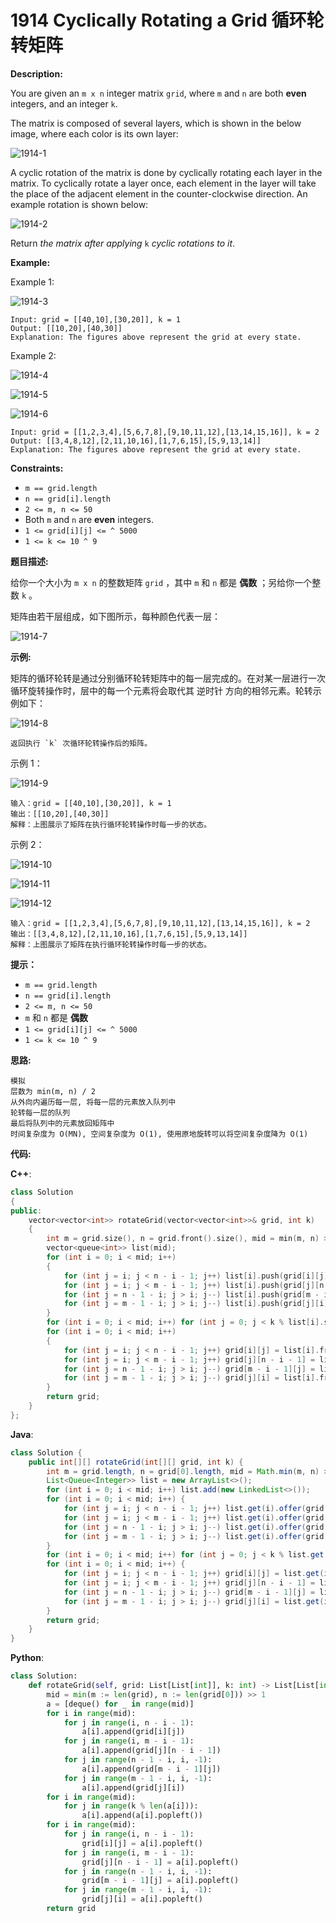 # 1914 Cyclically Rotating a Grid 循环轮转矩阵

__Description:__

You are given an `m x n` integer matrix `grid`​​​, where `m` and `n` are both __even__ integers, and an integer `k`.

The matrix is composed of several layers, which is shown in the below image, where each color is its own layer:

![1914-1](https://assets.leetcode.com/uploads/2021/06/10/ringofgrid.png)

A cyclic rotation of the matrix is done by cyclically rotating each layer in the matrix. To cyclically rotate a layer once, each element in the layer will take the place of the adjacent element in the counter-clockwise direction. An example rotation is shown below:

![1914-2](https://assets.leetcode.com/uploads/2021/06/22/explanation_grid.jpg)

Return _the matrix after applying_ `k` _cyclic rotations to it_.

__Example:__

Example 1:

![1914-3](https://assets.leetcode.com/uploads/2021/06/19/rod2.png)

```text
Input: grid = [[40,10],[30,20]], k = 1
Output: [[10,20],[40,30]]
Explanation: The figures above represent the grid at every state.
```

Example 2:

![1914-4](https://assets.leetcode.com/uploads/2021/06/10/ringofgrid5.png)

![1914-5](https://assets.leetcode.com/uploads/2021/06/10/ringofgrid6.png)

![1914-6](https://assets.leetcode.com/uploads/2021/06/10/ringofgrid7.png)

```text
Input: grid = [[1,2,3,4],[5,6,7,8],[9,10,11,12],[13,14,15,16]], k = 2
Output: [[3,4,8,12],[2,11,10,16],[1,7,6,15],[5,9,13,14]]
Explanation: The figures above represent the grid at every state.
```

__Constraints:__

- `m == grid.length`
- `n == grid[i].length`
- `2 <= m, n <= 50`
- Both `m` and `n` are __even__ integers.
- `1 <= grid[i][j] <= ^ 5000`
- `1 <= k <= 10 ^ 9`

__题目描述:__

给你一个大小为 `m x n` 的整数矩阵 `grid`​​​ ，其中 `m` 和 `n` 都是 __偶数__ ；另给你一个整数 `k` 。

矩阵由若干层组成，如下图所示，每种颜色代表一层：

![1914-7](https://assets.leetcode.com/uploads/2021/06/10/ringofgrid.png)

__示例:__

矩阵的循环轮转是通过分别循环轮转矩阵中的每一层完成的。在对某一层进行一次循环旋转操作时，层中的每一个元素将会取代其 逆时针 方向的相邻元素。轮转示例如下：

![1914-8](https://assets.leetcode.com/uploads/2021/06/22/explanation_grid.jpg)

```text
返回执行 `k` 次循环轮转操作后的矩阵。
```

示例 1：

![1914-9](https://assets.leetcode.com/uploads/2021/06/19/rod2.png)

```text
输入：grid = [[40,10],[30,20]], k = 1
输出：[[10,20],[40,30]]
解释：上图展示了矩阵在执行循环轮转操作时每一步的状态。
```

示例 2：

![1914-10](https://assets.leetcode.com/uploads/2021/06/10/ringofgrid5.png)

![1914-11](https://assets.leetcode.com/uploads/2021/06/10/ringofgrid6.png)

![1914-12](https://assets.leetcode.com/uploads/2021/06/10/ringofgrid7.png)

```text
输入：grid = [[1,2,3,4],[5,6,7,8],[9,10,11,12],[13,14,15,16]], k = 2
输出：[[3,4,8,12],[2,11,10,16],[1,7,6,15],[5,9,13,14]]
解释：上图展示了矩阵在执行循环轮转操作时每一步的状态。
```

__提示：__

- `m == grid.length`
- `n == grid[i].length`
- `2 <= m, n <= 50`
- `m` 和 `n` 都是 __偶数__
- `1 <= grid[i][j] <= ^ 5000`
- `1 <= k <= 10 ^ 9`

__思路:__

```text
模拟
层数为 min(m, n) / 2
从外向内遍历每一层, 将每一层的元素放入队列中
轮转每一层的队列
最后将队列中的元素放回矩阵中
时间复杂度为 O(MN), 空间复杂度为 O(1), 使用原地旋转可以将空间复杂度降为 O(1)
```

__代码:__

__C++__:

```C++
class Solution 
{
public:
    vector<vector<int>> rotateGrid(vector<vector<int>>& grid, int k) 
    {
        int m = grid.size(), n = grid.front().size(), mid = min(m, n) >> 1;
        vector<queue<int>> list(mid);
        for (int i = 0; i < mid; i++) 
        {
            for (int j = i; j < n - i - 1; j++) list[i].push(grid[i][j]);
            for (int j = i; j < m - i - 1; j++) list[i].push(grid[j][n - i - 1]);
            for (int j = n - 1 - i; j > i; j--) list[i].push(grid[m - i - 1][j]);
            for (int j = m - 1 - i; j > i; j--) list[i].push(grid[j][i]);
        }
        for (int i = 0; i < mid; i++) for (int j = 0; j < k % list[i].size(); j++) list[i].push(list[i].front()), list[i].pop();
        for (int i = 0; i < mid; i++) 
        {
            for (int j = i; j < n - i - 1; j++) grid[i][j] = list[i].front(), list[i].pop();
            for (int j = i; j < m - i - 1; j++) grid[j][n - i - 1] = list[i].front(), list[i].pop();
            for (int j = n - 1 - i; j > i; j--) grid[m - i - 1][j] = list[i].front(), list[i].pop();
            for (int j = m - 1 - i; j > i; j--) grid[j][i] = list[i].front(), list[i].pop();
        }
        return grid;
    }
};
```

__Java__:

```Java
class Solution {
    public int[][] rotateGrid(int[][] grid, int k) {
        int m = grid.length, n = grid[0].length, mid = Math.min(m, n) >> 1;
        List<Queue<Integer>> list = new ArrayList<>();
        for (int i = 0; i < mid; i++) list.add(new LinkedList<>());
        for (int i = 0; i < mid; i++) {
            for (int j = i; j < n - i - 1; j++) list.get(i).offer(grid[i][j]);
            for (int j = i; j < m - i - 1; j++) list.get(i).offer(grid[j][n - i - 1]);
            for (int j = n - 1 - i; j > i; j--) list.get(i).offer(grid[m - i - 1][j]);
            for (int j = m - 1 - i; j > i; j--) list.get(i).offer(grid[j][i]);
        }
        for (int i = 0; i < mid; i++) for (int j = 0; j < k % list.get(i).size(); j++) list.get(i).offer(list.get(i).poll());
        for (int i = 0; i < mid; i++) {
            for (int j = i; j < n - i - 1; j++) grid[i][j] = list.get(i).poll();
            for (int j = i; j < m - i - 1; j++) grid[j][n - i - 1] = list.get(i).poll();
            for (int j = n - 1 - i; j > i; j--) grid[m - i - 1][j] = list.get(i).poll();
            for (int j = m - 1 - i; j > i; j--) grid[j][i] = list.get(i).poll();
        }
        return grid;
    }
}
```

__Python__:

```Python
class Solution:
    def rotateGrid(self, grid: List[List[int]], k: int) -> List[List[int]]:
        mid = min(m := len(grid), n := len(grid[0])) >> 1
        a = [deque() for _ in range(mid)]
        for i in range(mid):
            for j in range(i, n - i - 1):
                a[i].append(grid[i][j])
            for j in range(i, m - i - 1):
                a[i].append(grid[j][n - i - 1])
            for j in range(n - 1 - i, i, -1):
                a[i].append(grid[m - i - 1][j])
            for j in range(m - 1 - i, i, -1):
                a[i].append(grid[j][i])
        for i in range(mid):
            for j in range(k % len(a[i])):
                a[i].append(a[i].popleft())
        for i in range(mid):
            for j in range(i, n - i - 1):
                grid[i][j] = a[i].popleft()
            for j in range(i, m - i - 1):
                grid[j][n - i - 1] = a[i].popleft()
            for j in range(n - 1 - i, i, -1):
                grid[m - i - 1][j] = a[i].popleft()
            for j in range(m - 1 - i, i, -1):
                grid[j][i] = a[i].popleft()
        return grid
```
